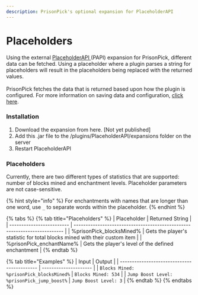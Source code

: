 ```yaml
---
description: PrisonPick's optional expansion for PlaceholderAPI
---
```


# Placeholders

Using the external [PlaceholderAPI ](https://www.spigotmc.org/resources/placeholderapi.6245/)(PAPI) expansion for PrisonPick, different data can be fetched. Using a placeholder where a plugin parses a string for placeholders will result in the placeholders being replaced with the returned values.\
\
PrisonPick fetches the data that is returned based upon how the plugin is configured. For more information on saving data and configuration, [click here](saving-data.md).

### Installation

1. Download the expansion from here. \[Not yet published]
2. Add this .jar file to the /plugins/PlaceholderAPI/expansions folder on the server
3. Restart PlaceholderAPI

### Placeholders

Currently, there are two different types of statistics that are supported: number of blocks mined and enchantment levels. Placeholder parameters are not case-sensitive.

{% hint style="info" %}
For enchantments with names that are longer than one word, use `_` to separate words within the placeholder.
{% endhint %}

{% tabs %}
{% tab title="Placeholders" %}
| Placeholder               | Returned String                                                           |
| ------------------------- | ------------------------------------------------------------------------- |
| %prisonPick\_blocksMined% | Gets the player's statistic for total blocks mined with their custom item |
| %prisonPick\_enchantName% | Gets the player's level of the defined enchantment                        |
{% endtab %}

{% tab title="Examples" %}
| Input                                       | Output                |
| ------------------------------------------- | --------------------- |
| `Blocks Mined: %prisonPick_blocksMined%`    | `Blocks Mined: 534`   |
| `Jump Boost Level: %prisonPick_jump_boost%` | `Jump Boost Level: 3` |
{% endtab %}
{% endtabs %}
